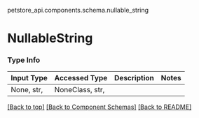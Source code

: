 <a name="top"></a>
petstore_api.components.schema.nullable_string
# NullableString

### Type Info
Input Type | Accessed Type | Description | Notes
------------ | ------------- | ------------- | -------------
None, str,  | NoneClass, str,  |  |

[[Back to top]](#top) [[Back to Component Schemas]](../../../README.md#Component-Schemas) [[Back to README]](../../../README.md)
